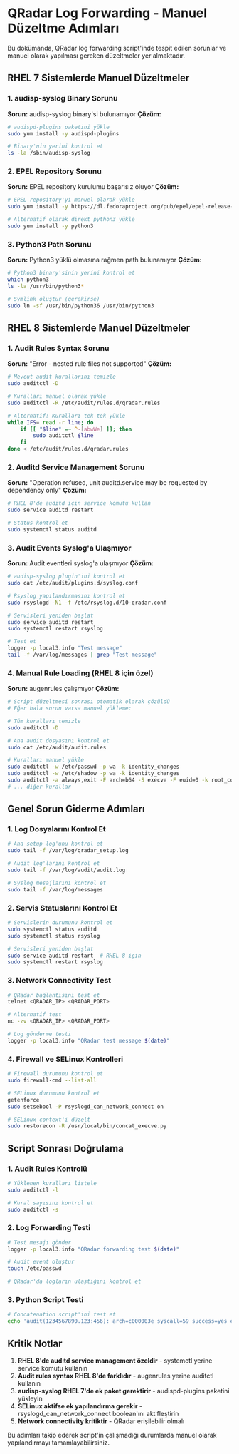 # QRadar Log Forwarding - Manuel Düzeltme Adımları

Bu dokümanda, QRadar log forwarding script'inde tespit edilen sorunlar ve manuel olarak yapılması gereken düzeltmeler yer almaktadır.

## RHEL 7 Sistemlerde Manuel Düzeltmeler

### 1. audisp-syslog Binary Sorunu
**Sorun:** audisp-syslog binary'si bulunamıyor
**Çözüm:**
```bash
# audispd-plugins paketini yükle
sudo yum install -y audispd-plugins

# Binary'nin yerini kontrol et
ls -la /sbin/audisp-syslog
```

### 2. EPEL Repository Sorunu
**Sorun:** EPEL repository kurulumu başarısız oluyor
**Çözüm:**
```bash
# EPEL repository'yi manuel olarak yükle
sudo yum install -y https://dl.fedoraproject.org/pub/epel/epel-release-latest-7.noarch.rpm

# Alternatif olarak direkt python3 yükle
sudo yum install -y python3
```

### 3. Python3 Path Sorunu
**Sorun:** Python3 yüklü olmasına rağmen path bulunamıyor
**Çözüm:**
```bash
# Python3 binary'sinin yerini kontrol et
which python3
ls -la /usr/bin/python3*

# Symlink oluştur (gerekirse)
sudo ln -sf /usr/bin/python36 /usr/bin/python3
```

## RHEL 8 Sistemlerde Manuel Düzeltmeler

### 1. Audit Rules Syntax Sorunu
**Sorun:** "Error - nested rule files not supported"
**Çözüm:**
```bash
# Mevcut audit kurallarını temizle
sudo auditctl -D

# Kuralları manuel olarak yükle
sudo auditctl -R /etc/audit/rules.d/qradar.rules

# Alternatif: Kuralları tek tek yükle
while IFS= read -r line; do
    if [[ "$line" =~ ^-[abwWe] ]]; then
        sudo auditctl $line
    fi
done < /etc/audit/rules.d/qradar.rules
```

### 2. Auditd Service Management Sorunu
**Sorun:** "Operation refused, unit auditd.service may be requested by dependency only"
**Çözüm:**
```bash
# RHEL 8'de auditd için service komutu kullan
sudo service auditd restart

# Status kontrol et
sudo systemctl status auditd
```

### 3. Audit Events Syslog'a Ulaşmıyor
**Sorun:** Audit eventleri syslog'a ulaşmıyor
**Çözüm:**
```bash
# audisp-syslog plugin'ini kontrol et
sudo cat /etc/audit/plugins.d/syslog.conf

# Rsyslog yapılandırmasını kontrol et
sudo rsyslogd -N1 -f /etc/rsyslog.d/10-qradar.conf

# Servisleri yeniden başlat
sudo service auditd restart
sudo systemctl restart rsyslog

# Test et
logger -p local3.info "Test message"
tail -f /var/log/messages | grep "Test message"
```

### 4. Manual Rule Loading (RHEL 8 için özel)
**Sorun:** augenrules çalışmıyor
**Çözüm:**
```bash
# Script düzeltmesi sonrası otomatik olarak çözüldü
# Eğer hala sorun varsa manuel yükleme:

# Tüm kuralları temizle
sudo auditctl -D

# Ana audit dosyasını kontrol et
sudo cat /etc/audit/audit.rules

# Kuralları manuel yükle
sudo auditctl -w /etc/passwd -p wa -k identity_changes
sudo auditctl -w /etc/shadow -p wa -k identity_changes
sudo auditctl -a always,exit -F arch=b64 -S execve -F euid=0 -k root_commands
# ... diğer kurallar
```

## Genel Sorun Giderme Adımları

### 1. Log Dosyalarını Kontrol Et
```bash
# Ana setup log'unu kontrol et
sudo tail -f /var/log/qradar_setup.log

# Audit log'larını kontrol et
sudo tail -f /var/log/audit/audit.log

# Syslog mesajlarını kontrol et
sudo tail -f /var/log/messages
```

### 2. Servis Statuslarını Kontrol Et
```bash
# Servislerin durumunu kontrol et
sudo systemctl status auditd
sudo systemctl status rsyslog

# Servisleri yeniden başlat
sudo service auditd restart  # RHEL 8 için
sudo systemctl restart rsyslog
```

### 3. Network Connectivity Test
```bash
# QRadar bağlantısını test et
telnet <QRADAR_IP> <QRADAR_PORT>

# Alternatif test
nc -zv <QRADAR_IP> <QRADAR_PORT>

# Log gönderme testi
logger -p local3.info "QRadar test message $(date)"
```

### 4. Firewall ve SELinux Kontrolleri
```bash
# Firewall durumunu kontrol et
sudo firewall-cmd --list-all

# SELinux durumunu kontrol et
getenforce
sudo setsebool -P rsyslogd_can_network_connect on

# SELinux context'i düzelt
sudo restorecon -R /usr/local/bin/concat_execve.py
```

## Script Sonrası Doğrulama

### 1. Audit Rules Kontrolü
```bash
# Yüklenen kuralları listele
sudo auditctl -l

# Kural sayısını kontrol et
sudo auditctl -s
```

### 2. Log Forwarding Testi
```bash
# Test mesajı gönder
logger -p local3.info "QRadar forwarding test $(date)"

# Audit event oluştur
touch /etc/passwd

# QRadar'da logların ulaştığını kontrol et
```

### 3. Python Script Testi
```bash
# Concatenation script'ini test et
echo 'audit(1234567890.123:456): arch=c000003e syscall=59 success=yes exit=0 a0="ls" a1="-la" a2="/home" type=EXECVE msg=audit(1234567890.123:456): argc=3 a0="ls" a1="-la" a2="/home"' | /usr/local/bin/concat_execve.py
```

## Kritik Notlar

1. **RHEL 8'de auditd service management özeldir** - systemctl yerine service komutu kullanın
2. **Audit rules syntax RHEL 8'de farklıdır** - augenrules yerine auditctl kullanın  
3. **audisp-syslog RHEL 7'de ek paket gerektirir** - audispd-plugins paketini yükleyin
4. **SELinux aktifse ek yapılandırma gerekir** - rsyslogd_can_network_connect boolean'ını aktifleştirin
5. **Network connectivity kritiktir** - QRadar erişilebilir olmalı

Bu adımları takip ederek script'in çalışmadığı durumlarda manuel olarak yapılandırmayı tamamlayabilirsiniz.
